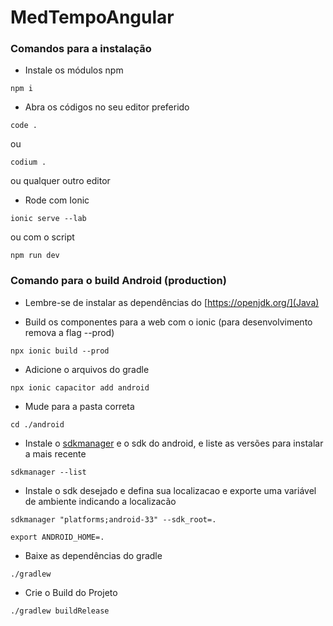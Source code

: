 # MedTempoAngular
### Comandos para a instalação

- Instale os módulos npm 

~~~comand
npm i
~~~


- Abra os códigos no seu editor preferido
  
~~~comand
code .
~~~
ou
~~~comand
codium .
~~~
ou qualquer outro editor


- Rode com Ionic
  
~~~comand
ionic serve --lab
~~~
ou com o script
  
~~~comand
npm run dev
~~~



### Comando para o build Android (production)

- Lembre-se de instalar as dependências do [https://openjdk.org/](Java)

- Build os componentes para a web com o ionic (para desenvolvimento remova a flag --prod)

~~~comand
npx ionic build --prod
~~~

- Adicione o arquivos do gradle


~~~comand
npx ionic capacitor add android
~~~

- Mude para a pasta correta 

~~~comand
cd ./android
~~~

- Instale o [sdkmanager](https://developer.android.com/tools/sdkmanager) e o sdk do android, e liste as versões para instalar a mais recente 

~~~comand
sdkmanager --list 
~~~

- Instale o sdk desejado e defina sua localizacao e exporte uma variável de ambiente indicando a localizacão

~~~comand
sdkmanager "platforms;android-33" --sdk_root=.

export ANDROID_HOME=.
~~~

- Baixe as dependências do gradle

~~~comand
./gradlew
~~~

- Crie o Build do Projeto

~~~comand
./gradlew buildRelease
~~~